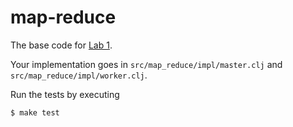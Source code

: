 # map-reduce

The base code for [Lab 1](https://pdos.csail.mit.edu/6.824/labs/lab-mr.html).

Your implementation goes in `src/map_reduce/impl/master.clj` and `src/map_reduce/impl/worker.clj`.

Run the tests by executing

```shell
$ make test
```
